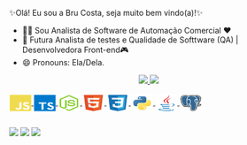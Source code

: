 ✨Olá! Eu sou a Bru Costa, seja muito bem vindo(a)!✨

- 👩‍💻 Sou Analista de Software de Automação Comercial ♥
- 🌱 Futura Analista de testes e Qualidade de Softtware (QA) | Desenvolvedora Front-end🎮
- 😄 Pronouns: Ela/Dela.

<div align="center">
  <a href="https://github.com/Bantonello">
  <img height="180em" src="https://github-readme-stats.vercel.app/api?username=bantonello&show_icons=true&theme=dracula&include_all_commits=true&count_private=true"/>
  <img height="180em" src="https://github-readme-stats.vercel.app/api/top-langs/?username=bantonello&layout=compact&langs_count=7&theme=dracula"/>
</div>
  
  <div style="display: inline_block"><br>
  <img align="center" alt="Bru-Js" height="30" width="40" src="https://raw.githubusercontent.com/devicons/devicon/master/icons/javascript/javascript-plain.svg">
  <img align="center" alt="Bru-Ts" height="30" width="40" src="https://raw.githubusercontent.com/devicons/devicon/master/icons/typescript/typescript-plain.svg">
  <img align="center" alt="Bru-NodeJS" height="30" width="40" src="https://raw.githubusercontent.com/devicons/devicon/master/icons/nodejs/nodejs-original.svg">
  <img align="center" alt="Bru-HTML" height="30" width="40" src="https://raw.githubusercontent.com/devicons/devicon/master/icons/html5/html5-original.svg">
  <img align="center" alt="Bru-CSS" height="30" width="40" src="https://raw.githubusercontent.com/devicons/devicon/master/icons/css3/css3-original.svg">
  <img align="center" alt="Bru-Python" height="30" width="40" src="https://raw.githubusercontent.com/devicons/devicon/master/icons/python/python-original.svg">
  <img align="center" alt="Bru-Java" height="30" width="40" src="https://raw.githubusercontent.com/devicons/devicon/master/icons/java/java-original.svg">
  <img align="center" alt="Bru-PsQL" height="30" width="40" src="https://raw.githubusercontent.com/devicons/devicon/master/icons/postgresql/postgresql-original.svg">
</div>
  
##

<div>
    <a href="https://instagram.com/brunnaantonelloterranacosta?igshid=YmMyMTA2M2Y=" target="_blank"><img src="https://img.shields.io/badge/-Instagram-%23E4405F?style=for-the- badge&logo=instagram&logoColor=white" target="_blank"></a>
<a href="https://discord.gg/Brub's#5596" target="_blank"><img src="https://img.shields.io/badge/Discord-7289DA?style=for-the-badge&logo= discord&logoColor=white" target="_blank"></a>
  <a href = "mailto:bantonellodj@gmail.com"><img src="https://img.shields.io/badge/-Gmail-%23333?style=for-the-badge&logo=gmail&logoColor=white" destino ="_blank"></a>
